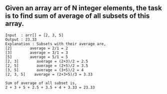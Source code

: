 ## Given an array arr of N integer elements, the task is to find sum of average of all subsets of this array.
```
Input  : arr[] = [2, 3, 5]
Output : 23.33 
Explanation : Subsets with their average are, 
[2]        average = 2/1 = 2
[3]        average = 3/1 = 3
[5]        average = 5/1 = 5
[2, 3]        average = (2+3)/2 = 2.5
[2, 5]        average = (2+5)/2 = 3.5
[3, 5]        average = (3+5)/2 = 4
[2, 3, 5]    average = (2+3+5)/3 = 3.33

Sum of average of all subset is, 
2 + 3 + 5 + 2.5 + 3.5 + 4 + 3.33 = 23.33
```

